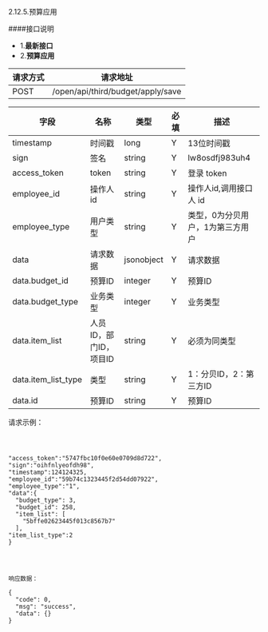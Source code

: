 2.12.5.预算应用

####接口说明
- 1.**最新接口**
- 2.**预算应用**


请求方式|请求地址
----|---
POST|/open/api/third/budget/apply/save

字段|名称|类型|必填|描述
-----|-----|----|----|----
timestamp|时间戳 |long |Y|13位时间戳
sign|签名 |string |Y|lw8osdfj983uh4
access_token|token | string |Y|登录 token
employee_id| 操作人id|string |Y|操作人id,调用接口人 id
employee_type| 用户类型|string|Y|类型，0为分贝用户，1为第三方用户
data |请求数据| jsonobject |Y|请求数据
data.budget_id|预算ID|integer |Y|预算ID
data.budget_type|业务类型|integer |Y|业务类型
data.item_list|人员ID，部门ID，项目ID|string |Y|必须为同类型
data.item_list_type|类型|string |Y|  1：分贝ID，2：第三方ID
data.id|预算ID|string |Y|预算ID

请求示例：

```



"access_token":"5747fbc10f0e60e0709d8d722",
"sign":"oihfnlyeofdh98",
"timestamp":124124325,
"employee_id":"59b74c1323445f2d54dd07922",
"employee_type":"1",
"data":{
  "budget_type": 3,
  "budget_id": 258,
  "item_list": [
    "5bffe02623445f013c8567b7"
  ],
"item_list_type":2
}




响应数据：

{
  "code": 0,
  "msg": "success",
  "data": {}
}

```


